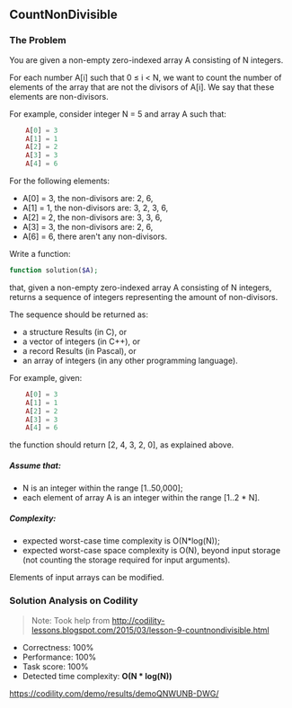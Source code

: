 ## CountNonDivisible

### The Problem

You are given a non-empty zero-indexed array A consisting of N integers.

For each number A[i] such that 0 ≤ i < N, we want to count the number of elements of the array that are not the divisors of A[i]. We say that these elements are non-divisors.

For example, consider integer N = 5 and array A such that:
```php
    A[0] = 3
    A[1] = 1
    A[2] = 2
    A[3] = 3
    A[4] = 6
```
For the following elements:

* A[0] = 3, the non-divisors are: 2, 6,
* A[1] = 1, the non-divisors are: 3, 2, 3, 6,
* A[2] = 2, the non-divisors are: 3, 3, 6,
* A[3] = 3, the non-divisors are: 2, 6,
* A[6] = 6, there aren't any non-divisors.

Write a function:
```php
function solution($A);
```
that, given a non-empty zero-indexed array A consisting of N integers, returns a sequence of integers representing the amount of non-divisors.

The sequence should be returned as:

* a structure Results (in C), or
* a vector of integers (in C++), or
* a record Results (in Pascal), or
* an array of integers (in any other programming language).

For example, given:
```php
    A[0] = 3
    A[1] = 1
    A[2] = 2
    A[3] = 3
    A[4] = 6
```
the function should return [2, 4, 3, 2, 0], as explained above.

##### Assume that:
* N is an integer within the range [1..50,000];
* each element of array A is an integer within the range [1..2 * N].

##### Complexity:
* expected worst-case time complexity is O(N*log(N));
* expected worst-case space complexity is O(N), beyond input storage (not counting the storage required for input arguments).

Elements of input arrays can be modified.

### Solution Analysis on Codility
> Note: Took help from http://codility-lessons.blogspot.com/2015/03/lesson-9-countnondivisible.html

* Correctness: 100%
* Performance: 100%
* Task score: 100%
* Detected time complexity: __O(N * log(N))__

https://codility.com/demo/results/demoQNWUNB-DWG/
